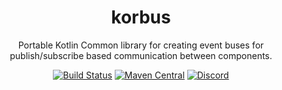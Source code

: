 <h1 align="center">korbus</h1>

<p align="center">Portable Kotlin Common library for creating event buses for publish/subscribe based communication between components.</p>

<!-- BADGES -->
<p align="center">
	<a href="https://github.com/korlibs/korge/actions"><img alt="Build Status" src="https://github.com/korlibs/korge/workflows/CI/badge.svg" /></a>
    <a href="https://search.maven.org/artifact/com.soywiz.korlibs.korinject/korinject"><img alt="Maven Central" src="https://img.shields.io/maven-central/v/com.soywiz.korlibs.korinject/korinject"></a>
	<a href="https://discord.korge.org/"><img alt="Discord" src="https://img.shields.io/discord/728582275884908604?logo=discord" /></a>
</p>
<!-- /BADGES -->
